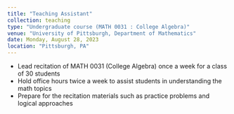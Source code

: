 ```yaml
---
title: "Teaching Assistant"
collection: teaching
type: "Undergraduate course (MATH 0031 : College Algebra)"
venue: "University of Pittsburgh, Department of Mathematics"
date: Monday, August 28, 2023
location: "Pittsburgh, PA"
---
```


- Lead recitation of MATH 0031 (College Algebra) once a week for a class of 30 students
- Hold office hours twice a week to assist students in understanding the math topics
- Prepare for the recitation materials such as practice problems and logical approaches
